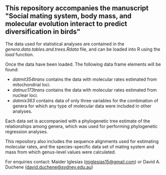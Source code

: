 ## This repository accompanies the manuscript "Social mating system, body mass, and molecular evolution interact to predict diversification in birds"

The data used for statistical analyses are contained in the *genera.data.tables.and.trees.Rdata* file, and can be loaded into R using the *load* function.

Once the data have been loaded. The following data frame elements will be found:
- *datmit354trans* contains the data with molecular rates estimated from mitochondrial loci.
- *datnuc173trans* contains the data with molecular rates estimated from nuclear loci.
- *datmix363* contains data of only three variables for the combination of genera for which any type of molecular data were included in other analyses.

Each data set is accompanied with a phylogenetic tree estimate of the relationships among genera, which was used for performing phylogenetic regression analyses.

This repository also includes the sequence alignments used for estimating molecular rates, and the species-specific data set of mating system and mass from which genus-level values were calculated.

For enquiries contact:
Maider Iglesias (miglesias15@gmail.com) or
David A. Duchene (david.duchene@sydney.edu.au)